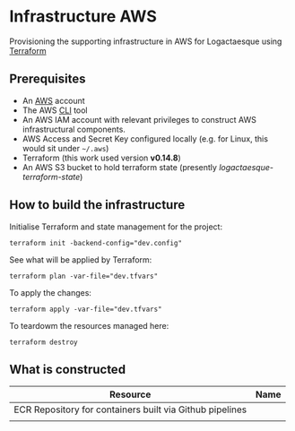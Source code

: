 # Infrastructure AWS
Provisioning the supporting infrastructure in AWS for Logactaesque using [Terraform](https://www.terraform.io/)

## Prerequisites
- An [AWS](https://aws.amazon.com/) account
- The AWS [CLI](https://aws.amazon.com/cli/) tool 
- An AWS IAM account with relevant privileges to construct AWS infrastructural components.
- AWS Access and Secret Key configured locally (e.g. for Linux, this would sit under `~/.aws`)
- Terraform (this work used version **v0.14.8**)
- An AWS S3 bucket to hold terraform state (presently *logactaesque-terraform-state*)

## How to build the infrastructure

Initialise Terraform and state management for the project:

    terraform init -backend-config="dev.config" 

See what will be applied by Terraform:

    terraform plan -var-file="dev.tfvars"

To apply the changes:

    terraform apply -var-file="dev.tfvars"

To teardowm the resources managed here:

    terraform destroy


## What is constructed

| Resource| Name | 
|--|--|
|ECR Repository for containers built via Github pipelines| |
| | |
